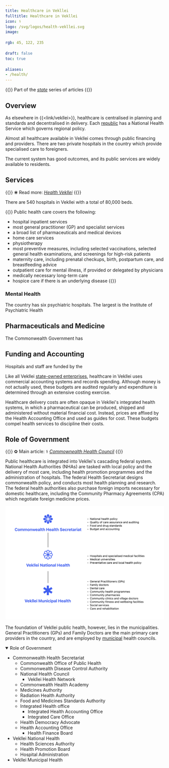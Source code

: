 ```yaml
---
title: Healthcare in Vekllei
fulltitle: Healthcare in Vekllei
icon: ⚕️
logo: /svg/logos/health-vekllei.svg
image:

rgb: 45, 122, 235

draft: false
toc: true

aliases:
- /health/
---
```

{{<note series>}}
 Part of the *[state](/state/)* series of articles
{{</note>}}

## Overview

As elsewhere in {{<link/vekllei>}}, healthcare is centralised in planning and standards and decentralised in delivery. Each [republic](/constituents/) has a National Health Service which governs regional policy.

Almost all healthcare available in Vekllei comes through public financing and providers. There are two private hospitals in the country which provide specialised care to foreigners.

The current system has good outcomes, and its public services are widely available to residents.

## Services

{{<note>}}
❀ Read more: *[Health Vekllei](/stories/health/)*
{{</note>}}

There are 540 hospitals in Vekllei with a total of 80,000 beds.

{{<note panel>}}
Public health care covers the following:

* hospital inpatient services
* most general practitioner (GP) and specialist services
* a broad list of pharmaceuticals and medical devices
* home care services
* physiotherapy
* most preventive measures, including selected vaccinations, selected general health examinations, and screenings for high-risk patients
* maternity care, including prenatal checkups, birth, postpartum care, and breastfeeding advice
* outpatient care for mental illness, if provided or delegated by physicians
* medically necessary long-term care
* hospice care if there is an underlying disease
{{</note>}}

### Mental Health

The country has six psychiatric hospitals. The largest is the Institute of Psychiatric Health

## Pharmaceuticals and Medicine

The Commonwealth Government has

## Funding and Accounting

Hospitals and staff are funded by the

Like all Vekllei [state-owned enterprises](/assets/), healthcare in Vekllei uses commercial accounting systems and records spending. Although money is not actually used, these budgets are audited regularly and expenditure is determined through an extensive costing exercise.

Healthcare delivery costs are often opaque in Vekllei's integrated health systems, in which a pharmaceutical can be produced, shipped and administered without material financial cost. Instead, prices are affixed by the Health Accounting Office and used as guides for cost. These budgets compel health services to discipline their costs.

## Role of Government

{{<note>}}
✿ Main article: <span class="smallicon">⚕️</span> *[Commownealth Health Council](/helsec/)*
{{</note>}}

Public healthcare is integrated into Vekllei's cascading federal system. National Health Authorities (NHAs) are tasked with local policy and the delivery of most care, including health promotion programmes and the administration of hospitals. The federal Health Secretariat designs commonwealth policy, and conducts most health planning and research. The federal health authorities also purchase foreign imports necessary for domestic healthcare, including the Community Pharmacy Agreements (CPA) which negotiate foreign medicine prices.

![Diagram of public health organisation](/svg/diagrams/health.png/ "Diagram of the organisation of public health in Vekllei and its structure")

The foundation of Vekllei public health, however, lies in the municipalities. General Practitioners (GPs) and Family Doctors are the main primary care providers in the country, and are employed by [municipal](/polis/) health councils.


<details open>
  <summary>Role of Government</summary>

* Commonwealth Health Secretariat
	* Commonwealth Office of Public Health
	* Commonwealth Disease Control Authority
	* National Health Council
		* Vekllei Health Network
	* Commonwealth Health Academy
	* Medicines Authority
	* Radiation Health Authority
	* Food and Medicines Standards Authority
	* Integrated Health office
		* Integrated Health Accounting Office
		* Integrated Care Office
	* Health Democracy Advocate
	* Health Accounting Office
		* Health Finance Board
* Vekllei National Health
	* Health Sciences Authority
	* Health Promotion Board
	* Hospital Administration
* Vekllei Municipal Health
</details>
